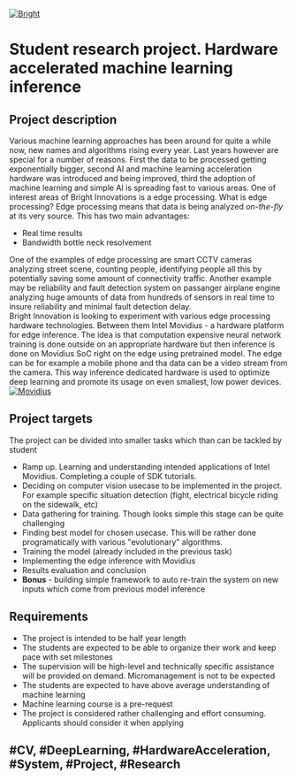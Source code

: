 
[![Bright](https://static1.squarespace.com/static/593f6782e4fcb5c45861fe68/t/5a56e19753450ad102564dd1/1530425272677/?format=1500w)](https://www.brightinnovationsco.com/)

# Student research project. Hardware accelerated machine learning inference 
## Project description
Various machine learning approaches has been around for quite a while now, new names and algorithms rising every year. Last years however are special for a number of reasons. First the data to be processed getting exponentially bigger, second AI and machine learning acceleration hardware was introduced and being improved, third the adoption of machine learning and simple AI is spreading fast to various areas. 
One of interest areas of Bright Innovations is a edge processing. What is edge processing? Edge processing means that data is being analyzed *on-the-fly* at its very source. This has two main advantages:
- Real time results
- Bandwidth bottle neck resolvement

One of the examples of edge processing are smart CCTV cameras analyzing street scene, counting people, identifying people all this by potentially saving some amount of connectivity traffic. Another example may be reliability and fault detection system on passanger airplane engine analyzing huge amounts of data from hundreds of sensors in real time to insure reliability and minimal fault detection delay.    
Bright Innovation is looking to experiment with various edge processing hardware technologies. Between them Intel Movidius - a hardware platform for edge inference. The idea is that computation expensive neural network training is done outside on an appropriate hardware but then inference is done on Movidius SoC right on the edge using pretrained model. The edge can be for example a mobile phone and tha data can be a video stream from the camera. This way inference dedicated hardware is used to optimize deep learning and promote its usage on even smallest, low power devices. 
[![Movidius](https://encrypted-tbn0.gstatic.com/images?q=tbn:ANd9GcSMmpDCgkxRtGdZnFXcTbRXP70YKlEQO1AhKG-HRNY46cw4CwJvSA)](https://www.brightinnovationsco.com/)

## Project targets
The project can be divided into smaller tasks which than can be tackled by student    
  - Ramp up. Learning and understanding intended applications of Intel Movidius. Completing a couple of SDK tutorials. 
  - Deciding on computer vision usecase to be implemented in the project. For example specific situation detection (fight, electrical bicycle riding on the sidewalk, etc)
  - Data gathering for training. Though looks simple this stage can be quite challenging 
  - Finding best model for chosen usecase. This will be rather done programatically with various "evolutionary" algorithms.
  - Training the model (already included in the previous task)
  - Implementing the edge inference with Movidius
  - Results evaluation and conclusion
  - **Bonus** - building simple framework to auto re-train the system on new inputs which come from previous model inference

## Requirements
- The project is intended to be half year length
- The students are expected to be able to organize their work and keep pace with set milestones
- The supervision will be high-level and technically specific assistance will be provided on demand. Micromanagement is not to be expected 
- The students are expected to have above average understanding of machine learning
- Machine learning course is a pre-request
- The project is considered rather challenging and effort consuming. Applicants should consider it when applying


## #CV, #DeepLearning, #HardwareAcceleration, #System, #Project, #Research